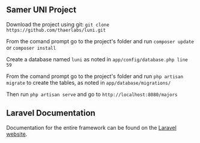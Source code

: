 ## Samer UNI Project

Download the project using git: `git clone https://github.com/thaerlabs/luni.git`

From the comand prompt go to the project's folder and run `composer update` or `composer install`

Create a database named `luni` as noted in `app/config/database.php line 59`

From the comand prompt go to the project's folder and run `php artisan migrate` to create the tables, as noted in `app/database/migrations/`

Then run `php artisan serve` and go to `http://localhost:8080/majors`

## Laravel Documentation

Documentation for the entire framework can be found on the [Laravel website](http://laravel.com/docs).
